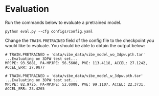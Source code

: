 # Evaluation

Run the commands below to evaluate a pretrained model.

```shell script
python eval.py --cfg configs/config.yaml
```

Change the `TRAIN.PRETRAINED` field of the config file to the checkpoint you would like to evaluate.
You should be able to obtain the output below:

```shell script
# TRAIN.PRETRAINED = 'data/vibe_data/vibe_model_wo_3dpw.pth.tar'
...Evaluating on 3DPW test set...
MPJPE: 93.5881, PA-MPJPE: 56.5608, PVE: 113.4118, ACCEL: 27.1242, ACCEL_ERR: 27.9877

# TRAIN.PRETRAINED = 'data/vibe_data/vibe_model_w_3dpw.pth.tar'
...Evaluating on 3DPW test set...
MPJPE: 82.9725, PA-MPJPE: 52.0008, PVE: 99.1107, ACCEL: 22.3731, ACCEL_ERR: 23.4265
```
